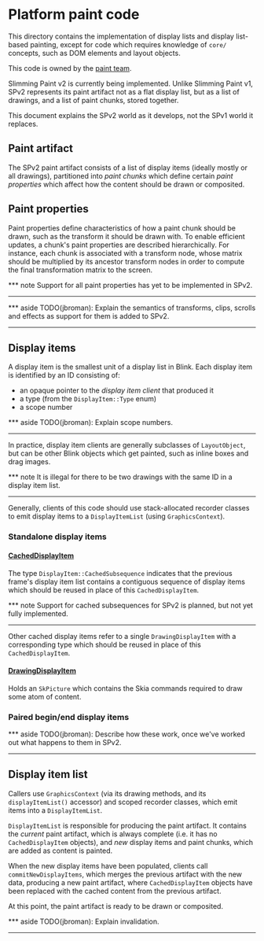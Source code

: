 # Platform paint code

This directory contains the implementation of display lists and display
list-based painting, except for code which requires knowledge of `core/`
concepts, such as DOM elements and layout objects.

This code is owned by the [paint team][paint-team-site].

Slimming Paint v2 is currently being implemented. Unlike Slimming Paint v1, SPv2
represents its paint artifact not as a flat display list, but as a list of
drawings, and a list of paint chunks, stored together.

This document explains the SPv2 world as it develops, not the SPv1 world it
replaces.

[paint-team-site]: https://www.chromium.org/developers/paint-team

## Paint artifact

The SPv2 paint artifact consists of a list of display items (ideally mostly or
all drawings), partitioned into *paint chunks* which define certain *paint
properties* which affect how the content should be drawn or composited.

## Paint properties

Paint properties define characteristics of how a paint chunk should be drawn,
such as the transform it should be drawn with. To enable efficient updates,
a chunk's paint properties are described hierarchically. For instance, each
chunk is associated with a transform node, whose matrix should be multiplied by
its ancestor transform nodes in order to compute the final transformation matrix
to the screen.

*** note
Support for all paint properties has yet to be implemented in SPv2.
***

*** aside
TODO(jbroman): Explain the semantics of transforms, clips, scrolls and effects
as support for them is added to SPv2.
***

## Display items

A display item is the smallest unit of a display list in Blink. Each display
item is identified by an ID consisting of:

* an opaque pointer to the *display item client* that produced it
* a type (from the `DisplayItem::Type` enum)
* a scope number

*** aside
TODO(jbroman): Explain scope numbers.
***

In practice, display item clients are generally subclasses of `LayoutObject`,
but can be other Blink objects which get painted, such as inline boxes and drag
images.

*** note
It is illegal for there to be two drawings with the same ID in a display item
list.
***

Generally, clients of this code should use stack-allocated recorder classes to
emit display items to a `DisplayItemList` (using `GraphicsContext`).

### Standalone display items

#### [CachedDisplayItem](CachedDisplayItem.h)

The type `DisplayItem::CachedSubsequence` indicates that the previous frame's
display item list contains a contiguous sequence of display items which should
be reused in place of this `CachedDisplayItem`.

*** note
Support for cached subsequences for SPv2 is planned, but not yet fully
implemented.
***

Other cached display items refer to a single `DrawingDisplayItem` with a
corresponding type which should be reused in place of this `CachedDisplayItem`.

#### [DrawingDisplayItem](DrawingDisplayItem.h)

Holds an `SkPicture` which contains the Skia commands required to draw some atom
of content.

### Paired begin/end display items

*** aside
TODO(jbroman): Describe how these work, once we've worked out what happens to
them in SPv2.
***

## Display item list

Callers use `GraphicsContext` (via its drawing methods, and its
`displayItemList()` accessor) and scoped recorder classes, which emit items into
a `DisplayItemList`.

`DisplayItemList` is responsible for producing the paint artifact. It contains
the *current* paint artifact, which is always complete (i.e. it has no
`CachedDisplayItem` objects), and *new* display items and paint chunks, which
are added as content is painted.

When the new display items have been populated, clients call
`commitNewDisplayItems`, which merges the previous artifact with the new data,
producing a new paint artifact, where `CachedDisplayItem` objects have been
replaced with the cached content from the previous artifact.

At this point, the paint artifact is ready to be drawn or composited.

*** aside
TODO(jbroman): Explain invalidation.
***
